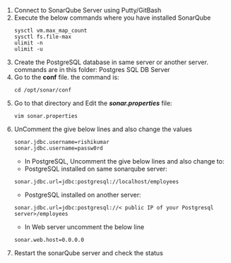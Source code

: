1. Connect to SonarQube Server using Putty/GitBash
2. Execute the below commands where you have installed SonarQube
   ```
   sysctl vm.max_map_count
   sysctl fs.file-max
   ulimit -n
   ulimit -u
   ```
3. Create the PostgreSQL database in same server or another server. commands are in this folder: Postgres SQL DB Server
4. Go to the **conf** file. the command is:
   ```
   cd /opt/sonar/conf
   ```
5. Go to that directory and Edit the ***sonar.properties*** file:
   ```
   vim sonar.properties
   ```
6. UnComment the give below lines and also change the values
   ```
   sonar.jdbc.username=rishikumar
   sonar.jdbc.username=passw0rd
   ```
   - In PostgreSQL, Uncomment the give below lines and also change to:
   - PostgreSQL installed on same sonarqube server:
   ```
   sonar.jdbc.url=jdbc:postgresql://localhost/employees
   ```
   - PostgreSQL installed on another server:
   ```
   sonar.jdbc.url=jdbc:postgresql://< public IP of your Postgresql server>/employees
   ```
   - In Web server uncomment the below line
   ```
   sonar.web.host=0.0.0.0
   ```
7. Restart the sonarQube server and check the status 










